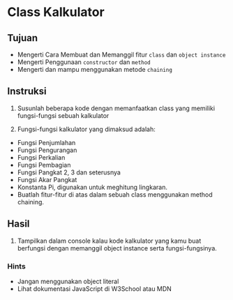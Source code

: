 # Class Kalkulator

## Tujuan

* Mengerti Cara Membuat dan Memanggil fitur `class` dan `object instance`
* Mengerti Penggunaan `constructor` dan `method`
* Mengerti dan mampu menggunakan metode `chaining`

## Instruksi

1. Susunlah beberapa kode dengan memanfaatkan class yang memiliki fungsi-fungsi sebuah kalkulator

2. Fungsi-fungsi kalkulator yang dimaksud adalah:
* Fungsi Penjumlahan
* Fungsi Pengurangan
* Fungsi Perkalian
* Fungsi Pembagian
* Fungsi Pangkat 2, 3 dan seterusnya
* Fungsi Akar Pangkat
* Konstanta Pi, digunakan untuk meghitung lingkaran.
* Buatlah fitur-fitur di atas dalam sebuah class menggunakan method chaining.


## Hasil

1. Tampilkan dalam console kalau kode kalkulator yang kamu buat berfungsi dengan memanggil object instance serta fungsi-fungsinya.

### Hints

* Jangan menggunakan object literal
* Lihat dokumentasi JavaScript di W3School atau MDN



